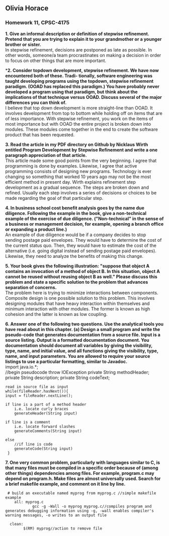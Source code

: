 ## Olivia Horace  
### Homework 11, CPSC-4175  

**1. Give an informal description or definition of stepwise refinement. Pretend that you are trying to explain
it to your grandmother or a younger brother or sister.**  
In stepwise refinement, decisions are postponed as late as possible. In other words, someone/a team procrastinates on making a decision in order to focus on other things that are more important.

***2. Consider topdown development, stepwise refinement. We have now encountered both of these. Tradi-
tionally, software engineering was taught developing programs using the topdown, stepwise refinement
paradigm. (OOAD has replaced this paradigm.) You have probably never developed a program using
that paradigm, but think about the implications of that technique versus OOAD. Discuss several of
the major differences you can think of.**  
I believe that top down development is more straight-line than OOAD. It involves development from top to bottom while holding off on items that are of less importance. With stepwise refinement, you work on the items of most importance but with OOAD the entire project is broken down into modules. These modules come together in the end to create the software product that has been requested. 

**3. Read the article in my PDF directory on Github by Nicklaus Wirth entitled Program Development by
Stepwise Refinement and write a one paragraph appreciation of that article.**  
This article made some good points from the very beginning. I agree that programming is done by examples. Likewise, I agree that active programming consists of designing new programs. Technology is ever changing so something that worked 10 years ago may not be the most efficient method in present day. Wirth explains refinement step development as a gradual sequence. The steps are broken down and refined. Usually each step involves a series of decisions or choices to be made regarding the goal of that particular step.  

**4. In business school cost benefit analysis goes by the name due diligence. Following the example in the
book, give a non-technical example of the exercise of due diligence. ("Non-technical" in the sense of a
business or management decision, for example, opening a branch office or expanding a product line.)**  
An example of due diligence would be if a company decides to stop sending postage paid envelopes. They would have to determine the cost of the current status quo. Then, they would have to estimate the cost of the alternative (i.e. going digital instead of sending postage paid envelopes). Likewise, they need to analyze the benefits of making this change.  

**5. Your book gives the following illustration: "suppose that object A contains an invocation of a method
of object B. In this situation, object A cannot be reused without reusing object B as well." Please
discuss this problem and state a specific solution to the problem that advances separation of concerns.**  
The problem here is trying to minimize interactions between components. Composite design is one possible solution to this problem. This involves designing modules that have heavy interaction within themselves and minimum interaction with other modules. The former is known as high cohesion and the latter is known as low coupling.  

**6. Answer one of the following two questions. Use the analytical tools you have read about in this chapter.
(a) Design a small program and write the pseudo-code that generates documentation from a source file.
Input is a source listing. Output is a formatted documentation document. You documentation
should document all variables by giving the visibility, type, name, and initial value, and all
functions giving the visibility, type, name, and input parameters. You are allowed to require your
source listings to use a particular formatting, similar to Javadoc.**  
     import java.io.*;  
     //begin pseudocode
 	throw IOException
	private String methodHeader;
	private String description;
	private String codeText;

	read in source file as input
	while(fileReader.hasNext()){
	input = fileReader.nextLine();

	if line is a part of a method header
		i.e. locate curly braces
		generateHeader(String input)

	if line is a comment
		i.e. locate forward slashes
		generateComments(String input)

	else
		//if line is code
		generateCode(String input)
     }
	

**7. One very common problem, particularly with languages similar to C, is that many files must be compiled
in a specific order because of (among other things) dependencies among files. For example, program.c
may depend on program.h. Make files are almost universally used. Search for a brief makefile example,
and comment on it line by line.**  

     # build an executable named myprog from myprog.c //simple makefile example   
        all: myprog.c   
                gcc -g -Wall -o myprog myprog.c//compiles program and generates debugging information using -g, -wall enables compiler's warning messages, -o writes to an output file  

      clean:  
            $(RM) myprog//action to remove file
